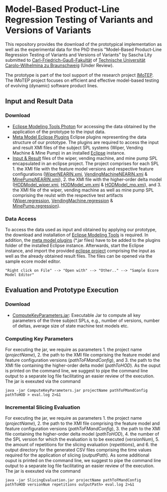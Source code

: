 # Model-Based Product-Line Regression Testing of Variants and Versions of Variants
This repository provides the download of the prototypical implementation as well as the experimental data for the PhD thesis "Model-Based Product-Line Regression Testing of Variants and Versions of Variants" by Sascha Lity submitted to [Carl-Friedrich-Gauß-Fakultät](https://www.tu-braunschweig.de/fk1/index.html) of [Technische Universität Carolo-Wilhelmina zu Braunschweig](https://www.tu-braunschweig.de/) (Under Review).

The prototype is part of the tool support of the research project [IMoTEP](http://www.dfg-spp1593.de/imotep/).
The IMoTEP project focuses on efficient and effective model-based testing of evolving (dynamic) software product lines.

## Input and Result Data
### Download
* [Eclipse Modeling Tools Photon](https://www.eclipse.org/downloads/packages/release/photon/r/eclipse-modeling-tools) for accessing the data obtained by the application of the prototype to the input data.
* [Meta Model Eclipse Plugins](Metamodel_plugins) Eclipse plugins representing the data structure of our prototype. The plugins are required to access the input and result XMI files of the subject SPL systems (Wiper, Vending Machine & Mine Pump) in an installed [Eclipse](https://www.eclipse.org/downloads/packages/release/photon/r/eclipse-modeling-tools) instance.
* [Input & Result](PhD_thesis_data) files of the wiper, vending machine, and mine pump SPL encapsulated in an eclipse project. The project comprises for each SPL 1. the XMI file with the feature model versions and respective feature configurations ([WiperNEARIN.xmi](PhD_thesis_data/Wiper/WiperNEARIN.xmi), [VendingMachineNEARIN.xmi](PhD_thesis_data/VendingMachine/VendingMachineNEARIN.xmi) & [MinePumpNEARIN.xmi](PhD_thesis_data/MinePump/MinePumpNEARIN.xmi)), 2. the XMI file with the higher-order delta model ([HODModel_wiper.xmi](PhD_thesis_data/Wiper/HODModel_wiper.xmi), [HODModel_vm.xmi](PhD_thesis_data/VendingMachine/HODModel_vm.xmi) & [HODModel_mp.xmi](PhD_thesis_data/MinePump/HODModel_mp.xmi)), and 3. the XMI file of the wiper, vending machine as well as mine pump SPL comprising the reulst with the respective test artifacts ([Wiper.regression](PhD_thesis_data/Wiper/Wiper.regression), [VendingMachine.regression](PhD_thesis_data/VendingMachine/VendingMachine.regression) & [MinePump.regression](PhD_thesis_data/MinePump/MinePump.regression)).

### Data Access
To access the data used as input and obtained by applying our prototype, the download and installation of [Eclipse Modeling Tools](https://www.eclipse.org/downloads/packages/release/photon/r/eclipse-modeling-tools) is required. In addition, the [meta model plugins](Metamodel_plugins) (*.jar files) have to be added to the plugins folder of the installed Eclipse instance. Afterwards, start the Eclipse instance, and import the provided [eclipse project](PhD_thesis_data) comprising the input as well as the already obtained result files. The files can be opened via the sample ecore model editor.
```
"Right click on File" --> "Open with" --> "Other.." --> "Sample Ecore Model Editor"
```

<!--* [Prototypical implementation](prototype.jar) of our framework facilitating SPL regression testing.-->
## Evaluation and Prototype Execution
### Download
* [ComputeKeyParameters.jar](Jar/ComputeKeyParameters.jar): Executable Jar to compute all key parameters of the three subject SPLs, e.g., number of versions, number of deltas, average size of state machine test models etc.

### Computing Key Parameters
For executing the jar, we require as parameters 1. the project name (*projectName*), 2. the path to the XMI file comprising the feature model and feature configuration versions (*pathToFMandConfig*), and 3. the path to the XMI file containing the higher-order delta model (*pathToHOD*). As the ouput is printed on the command line, we suggest to pipe the command line output to a separate log file facilitating an easier review of the execution. The jar is exexuted via the command
```
java -jar ComputeKeyParameters.jar projectName pathToFMandConfig pathToHOD > eval.log 2>&1
```

### Incremental Slicing Evaluation
For executing the jar, we require as parameters 1. the project name (*projectName*), 2. the path to the XMI file comprising the feature model and feature configuration versions (*pathToFMandConfig*), 3. the path to the XMI file containing the higher-order delta model (*pathToHOD*), 4. the number of the SPL version for which the evaluation is to be executed (*versionNum*), 5. the amount of repetitions for the slicing evaluation (*repetitions*), and 6. the output directory for the generated CSV files comprising the time values required for the application of slicing (*outputPath*). As some additional ouput is printed on the command line, we suggest to pipe the command line output to a separate log file facilitating an easier review of the execution. The jar is exexuted via the command
```
java -jar SlicingEvaluation.jar projectName pathToFMandConfig pathToHOD versionNum repetitions outputPath> eval.log 2>&1
```

<!--### Prototype Execution
For executing the prototype of our framework, we require as parameters 1. the project name (*projectName*), 2. the path to the XMI file comprising the feature model and feature configuration versions (*pathToFMandConfig*), 3. the path to the XMI file containing the higher-order delta model (*pathToHOD*), and 4. the path to the output folder (*pathToOutput*). As the prototype prints information on the command line, we suggest to pipe the command line output to a separate log file facilitating an easier review of the execution. In addition, the execution of the included test-case generator requires a specific amount of heap memory, where we suggest 10GB if possible. To this end, the prototype is executed via the command
```
java -Xmx10000M -jar prototype.jar projectName pathToFMandConfig pathToHOD pathToOutput > eval.log 2>&1
```
-->

